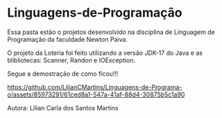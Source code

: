 # Linguagens-de-Programação
Essa pasta estão o projetos desenvolvido na disciplina de Linguagem de Programação da faculdade Newton Paiva.

O projeto da Loteria foi feito utilizando a versão JDK-17 do Java e as blibliotecas: Scanner, Randon e IOException.

Segue a demostração  de como ficou!!!

https://github.com/LilianCMartins/Linguagens-de-Programa-o/assets/85973291/61ced8a1-547a-41af-88d4-30875b5c1a90

Autora: Lilian Carla dos Santos Martins

